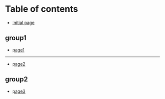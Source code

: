 # Table of contents

* [Initial page](README.md)

## group1

* [page1](group1/page1.md)

---

* [page2](page2.md)

## group2

* [page3](group2/page3.md)

